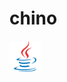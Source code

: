 # chino

<img align="center" alt="Java" width="50px" src="https://raw.githubusercontent.com/devicons/devicon/master/icons/java/java-original.svg" />
